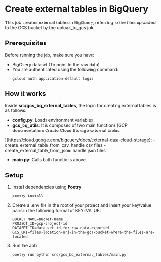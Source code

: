 # Create external tables in BigQuery

This job creates external tables in BigQuery, referring to the files uploaded to the GCS bucket by the upload_to_gcs job.

## Prerequisites

Before running the job, make sure you have:

- BigQuery dataset (To point to the raw data)
- You are authenticated using the following command:
   ```bash
   gcloud auth application-default login

## How it works
Inside **src/gcs_bq_external_tables**, the logic for creating external tables is as follows:
- **config.py**: Loads environment variables
- **gcs_bq_utils**: It is composed of two main functions [GCP documentation: Create Cloud Storage external tables

 ](https://cloud.google.com/bigquery/docs/external-data-cloud-storage):
    - create_external_table_from_csv: handle csv files
    - create_external_table_from_json:  handle json files
- **main.py**: Calls both functions above 

## Setup

1. Install dependencies using **Poetry**
   ```bash
   poetry install

2. Create a .env file in the root of your project and insert your key/value pairs in the following format of KEY=VALUE:
    ```.env
    BUCKET_NAME=bucket-name
    PROJECT_ID=gcp-project-id
    DATASET_ID=data-set-id-for-raw-data-exported
    GCS_URI=files-location-uri-in-the-gcs-bucket-where-the-files-are-located

3. Run the Job
   ```bash
   poetry run python src/gcs_bq_external_tables/main.py
